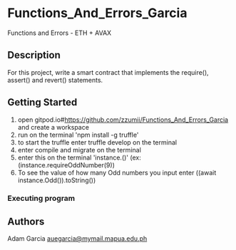 # Functions_And_Errors_Garcia

Functions and Errors - ETH + AVAX

## Description

For this project, write a smart contract that implements the require(), assert() and revert() statements.

## Getting Started
1. open gitpod.io#https://github.com/zzumii/Functions_And_Errors_Garcia and create a workspace
2. run on the terminal 'npm install -g truffle'
3. to start the truffle enter truffle develop on the terminal
4. enter compile and migrate on the terminal
5. enter this on the terminal 'instance.<functionName>(<argument>)' (ex: (instance.requireOddNumber(9))
6. To see the value of how many Odd numbers you input enter ((await instance.Odd()).toString())

### Executing program




## Authors
Adam Garcia
auegarcia@mymail.mapua.edu.ph
